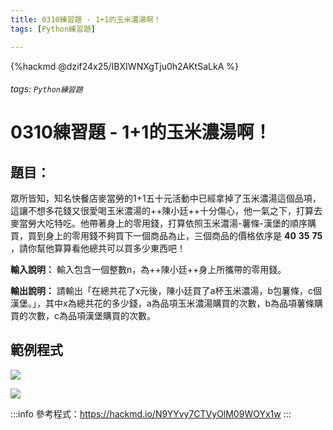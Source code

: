 ```yaml
---
title: 0310練習題 - 1+1的玉米濃湯啊！
tags: [Python練習題]

---
```


{%hackmd @dzif24x25/IBXIWNXgTju0h2AKtSaLkA %}

###### tags: `Python練習題`

# 0310練習題 - 1+1的玉米濃湯啊！

## **題目：**
眾所皆知，知名快餐店麥當勞的1+1五十元活動中已經拿掉了玉米濃湯這個品項，這讓不想多花錢又很愛喝玉米濃湯的++陳小廷++十分傷心，他一氣之下，打算去麥當勞大吃特吃。他帶著身上的零用錢，打算依照玉米濃湯-薯條-漢堡的順序購買，買到身上的零用錢不夠買下一個商品為止，三個商品的價格依序是 **40** **35** **75** ，請你幫他算算看他總共可以買多少東西吧！

**輸入說明：**
輸入包含一個整數n，為++陳小廷++身上所攜帶的零用錢。

**輸出說明：**
請輸出「在總共花了x元後，陳小廷買了a杯玉米濃湯，b包薯條，c個漢堡。」，其中x為總共花的多少錢，a為品項玉米濃湯購買的次數，b為品項薯條購買的次數，c為品項漢堡購買的次數。

## 範例程式
![](https://i.imgur.com/kWJizX0.gif)

![](https://i.imgur.com/gFSc8xK.gif)

:::info
參考程式：https://hackmd.io/N9YYvy7CTVyOlM09WOYx1w
:::
